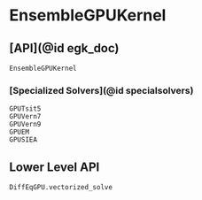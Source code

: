 # EnsembleGPUKernel

## [API](@id egk_doc)

```@docs
EnsembleGPUKernel
```

### [Specialized Solvers](@id specialsolvers)

```@docs
GPUTsit5
GPUVern7
GPUVern9
GPUEM
GPUSIEA
```

## Lower Level API

```@docs
DiffEqGPU.vectorized_solve
```